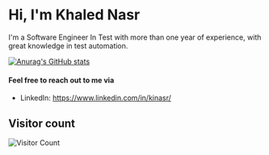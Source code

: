 # Hi, I'm Khaled Nasr

I'm a Software Engineer In Test with more than one year of experience, with great knowledge in test automation.

[![Anurag's GitHub stats](https://github-readme-stats.vercel.app/api?username=Kinasr)](https://github.com/anuraghazra/github-readme-stats)

#### Feel free to reach out to me via
- LinkedIn: https://www.linkedin.com/in/kinasr/


## Visitor count
![Visitor Count](https://profile-counter.glitch.me/Kinasr/count.svg)
